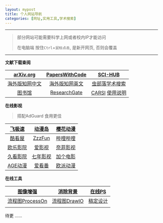 ```yaml
---
layout: mypost
title: 个人网站导航
categories: [网址,实用工具,学术搜索]
---
```


---

> 部分网站可能需要科学上网或者校内IP才能访问
>
> 在电脑端 按住`Ctrl`+`鼠标点击`, 是新开网页, 否则会覆盖

---

**文献下载查阅**

|               [arXiv.org](https://arxiv.org/)                |   [PapersWithCode](https://paperswithcode.com/)   |                [SCI-HUB](https://sci-hub.se/)                |
| :----------------------------------------------------------: | :-----------------------------------------------: | :----------------------------------------------------------: |
|    [海外版知网中文](https://chn.oversea.cnki.net/index/)     | [海外版知网英文](https://oversea.cnki.net/index/) |      [虫部落学术搜索](https://scholar.chongbuluo.com/)       |
| [图书馆](http://www.lib.jhun.edu.cn/app/periodical/1/more?wfwfid=24344) |   [ResearchGate](https://www.researchgate.net/)   | [CARSI](https://www.carsi.edu.cn/index_zh.htm) [使用说明](http://www.lib.jhun.edu.cn/engine2/general/2834341/detail?engineInstanceId=24919&pageType=1&typeId=1004270&pageId=13277&websiteId=12504) |

**在线影视**  

> 搭配AdGuard 食用更佳

|  [飞极速](http://www.fjisu2.com/)   |   [动漫岛](http://www.dmd55.com/)   |    [樱花动漫](https://imomoe.one/)    |
| :---------------------------------: | :---------------------------------: | :-----------------------------------: |
|    [酷看屋](http://kukanwu.com/)    |  [ZzzFun](http://www.zzzfun.com/)   | [哔哩哔哩](https://www.bilibili.com/) |
| [欧乐影院](https://www.olevod.com/) | [爱影视](https://www.iyingshi7.tv/) | [奈菲影视](https://www.nfmovies.com/) |
| [久看影院](http://www.9kantv.com/)  |    [七年影视](http://e7ys.com/)     |     [加个电影](https://jiage.la/)     |
| [AGE动漫](https://www.agefans.cc/)  |  [爱看番](http://www.ikanfan.com/)  |    [欧派动漫](https://opacg.com/)     |

**在线工具**

|    [图像增强](https://waifu2x.booru.pics/)    |        [消除背景](https://www.remove.bg/zh)         | [在线PS](https://www.photopea.com/)  |
| :-------------------------------------------: | :-------------------------------------------------: | :----------------------------------: |
| [流程图ProcessOn](https://www.processon.com/) | [流程图DrawIO](https://app.diagrams.net/?src=about) | [稿定设计](https://www.gaoding.com/) |
|                                               |                                                     |                                      |

待更 ......